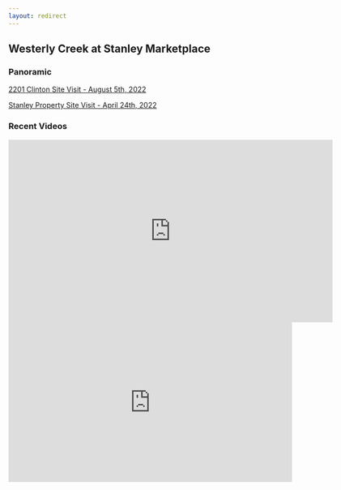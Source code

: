 ```yaml
---
layout: redirect
---
```

## Westerly Creek at Stanley Marketplace

### Panoramic

[2201 Clinton Site Visit - August 5th, 2022](../westerly-creek-stanley-marketplace\2022-08-05\index.html)

[Stanley Property Site Visit - April 24th, 2022](../\westerly-creek-stanley-marketplace\2022-04-29\index.html)

### Recent Videos

<iframe title="vimeo-player" src="https://player.vimeo.com/video/737166811?h=b3f66dc28a" width="640" height="360" frameborder="0" allowfullscreen></iframe>

<iframe width="560" height="315" src="https://www.youtube.com/embed/MWrtAtGafww" title="YouTube video player" frameborder="0" allow="accelerometer; autoplay; clipboard-write; encrypted-media; gyroscope; picture-in-picture" allowfullscreen></iframe>

